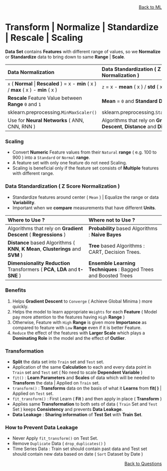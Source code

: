 <p align='right'><a align="right" href="https://github.com/KIRANKUMAR7296/Library/blob/main/Machine%20Learning/Machine%20Learning%20Models.md">Back to ML</a></p>

# Transform | Normalize | Standardize | Rescale | Scaling

**Data Set** contains **Features** with different range of values, so we **Normalize** or **Standardize** data to bring down to same **Range** | **Scale**.

Data Normalization | Data Standardization ( Z Score Normalization )
:--- | :---
`x` ( **Normal** \| **Rescaled** ) =  x - **min** ( x ) / **max** ( x ) - **min** ( x ) | `z` = x - **mean** ( x ) / **std** ( x )
**Rescale** Feature Value between **Range** `0` and `1` | **Mean** = `0` and **Standard Deviation** = `1`
sklearn.preprocessing.`MinMaxScaler()` | sklearn.preprocessing.`StandardScaler()`
Use for **Neural Networks** ( ANN, CNN, RNN ) | Algorithms that rely on **Gradient Descent**, **Distance** and **Dimensions**

### Scaling 
- Convert **Numeric** Feature values from their `Natural` **range** ( e.g. 100 to 900 ) into a `Standard` or `Normal` **range**.
- A feature set with only one feature do not need Scaling.
- Scaling is beneficial only if the feature set consists of **Multiple** features with different range.

### Data Standardization ( Z Score Normalization )
- Standardize features around center ( `Mean` ) | Equalize the range or data **Variability**.
- Important when we **compare** measurements that have different **Units**.

Where to **Use** ? | Where **not** to **Use** ?
:--- | :---
Algorithms that rely on **Gradient Descent** ( **Regressions** ) | **Probability** based Algorithms : **Naive Bayes**
**Distance** based Algorithms ( **KNN**, **K Mean**, **Clusterings** and **SVM** ) | **Tree** based Algorithms : CART, Decision Trees.  
**Dimensionality Reduction** Transformers ( **PCA**, **LDA** and **t-SNE** ) | **Ensemble Learning Techniques** : Bagged Trees and Boosted Trees

### Benefits 
1. Helps **Gradient Descent** to `Converge` ( Achieve Global Minima ) more quickly.
2. Helps the model to learn appropriate `Weights` for each **Feature** ( Model pay more attention to the features having `High` **Range** )
3. Otherwise, Feature with `High` **Range** is given more **Importance** as compared to feature with `Low` **Range** even if it is better Feature.
4. `Reduce` the effect of the features with **Larger Scale** which plays a **Dominating Role** in the model and the effect of **Outlier**.

### Transformation

- **Split** the data set into `Train` set and `Test` set.
- Application of the same **Calculation** to each and every data point in `Train` set and `Test` set ( No need to scale **Dependent Variable** )
- `fit()` : **Learn Parameters** and **Scales** of data which will be needed to **Transform** the data | Applied on `Train` set.
- `transform()` : **Transforms** data on the basis of what it **Learns** from **fit( )** | Applied on `Test` set.
- `fit_transform()` : First Learn ( **Fit** ) and then apply in place ( **Transform** )
- Applies same **Transformation** to both sets of data ( `Train` Set and `Test` Set ) keeps **Consistency** and prevents **Data Leakage**.
- **Data Leakage** :  **Sharing information** of **Test Set** with **Train Set**.

### How to Prevent Data Leakage 
- Never Apply `fit_transform()` on Test Set.
- Remove `Duplicate` Data ( `drop_duplicates()` )
- Time Series Data : Train set should contain past data and Test set should contain new data based on date ( `Sort` Dataset by Date ) 

<p align='right'><a align="right" href="https://github.com/KIRANKUMAR7296/Library/blob/main/Interview.md">Back to Questions</a></p>
